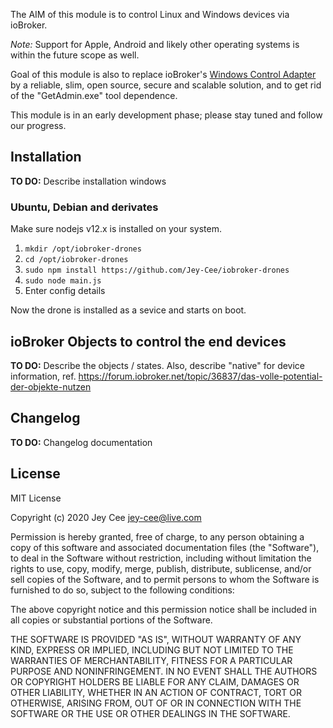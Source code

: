 The AIM of this module is to control Linux and Windows devices via ioBroker.

*Note:* Support for Apple, Android and likely other operating systems is within the future scope as well.

Goal of this module is also to replace ioBroker's [Windows Control Adapter](https://github.com/Mic-M/ioBroker.windows-control) by a reliable, slim, open source, secure and scalable solution, and to get rid of the "GetAdmin.exe" tool dependence.

This module is in an early development phase; please stay tuned and follow our progress.


## Installation

**TO DO:** Describe installation windows

### Ubuntu, Debian and derivates
Make sure nodejs v12.x is installed on your system.

1. `mkdir /opt/iobroker-drones`
2. `cd /opt/iobroker-drones`
3. `sudo npm install https://github.com/Jey-Cee/iobroker-drones`
4. `sudo node main.js`
5. Enter config details

Now the drone is installed as a sevice and starts on boot.

## ioBroker Objects to control the end devices

**TO DO:** Describe the objects / states. Also, describe "native" for device information, ref. https://forum.iobroker.net/topic/36837/das-volle-potential-der-objekte-nutzen


## Changelog

**TO DO:** Changelog documentation


## License
MIT License

Copyright (c) 2020 Jey Cee <jey-cee@live.com>

Permission is hereby granted, free of charge, to any person obtaining a copy
of this software and associated documentation files (the "Software"), to deal
in the Software without restriction, including without limitation the rights
to use, copy, modify, merge, publish, distribute, sublicense, and/or sell
copies of the Software, and to permit persons to whom the Software is
furnished to do so, subject to the following conditions:

The above copyright notice and this permission notice shall be included in all
copies or substantial portions of the Software.

THE SOFTWARE IS PROVIDED "AS IS", WITHOUT WARRANTY OF ANY KIND, EXPRESS OR
IMPLIED, INCLUDING BUT NOT LIMITED TO THE WARRANTIES OF MERCHANTABILITY,
FITNESS FOR A PARTICULAR PURPOSE AND NONINFRINGEMENT. IN NO EVENT SHALL THE
AUTHORS OR COPYRIGHT HOLDERS BE LIABLE FOR ANY CLAIM, DAMAGES OR OTHER
LIABILITY, WHETHER IN AN ACTION OF CONTRACT, TORT OR OTHERWISE, ARISING FROM,
OUT OF OR IN CONNECTION WITH THE SOFTWARE OR THE USE OR OTHER DEALINGS IN THE
SOFTWARE.
